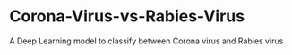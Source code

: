 # Corona-Virus-vs-Rabies-Virus
A Deep Learning model to classify between Corona virus and Rabies virus
